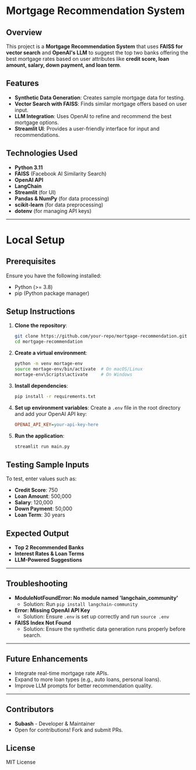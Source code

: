 # Mortgage Recommendation System

## Overview
This project is a **Mortgage Recommendation System** that uses **FAISS for vector search** and **OpenAI's LLM** to suggest the top two banks offering the best mortgage rates based on user attributes like **credit score, loan amount, salary, down payment, and loan term**.

## Features
- **Synthetic Data Generation**: Creates sample mortgage data for testing.
- **Vector Search with FAISS**: Finds similar mortgage offers based on user input.
- **LLM Integration**: Uses OpenAI to refine and recommend the best mortgage options.
- **Streamlit UI**: Provides a user-friendly interface for input and recommendations.

## Technologies Used
- **Python 3.11**
- **FAISS** (Facebook AI Similarity Search)
- **OpenAI API**
- **LangChain**
- **Streamlit** (for UI)
- **Pandas & NumPy** (for data processing)
- **scikit-learn** (for data preprocessing)
- **dotenv** (for managing API keys)

---

# Local Setup

## Prerequisites
Ensure you have the following installed:
- Python (>= 3.8)
- pip (Python package manager)

## Setup Instructions
1. **Clone the repository**:
   ```sh
   git clone https://github.com/your-repo/mortgage-recommendation.git
   cd mortgage-recommendation
   ```

2. **Create a virtual environment**:
   ```sh
   python -m venv mortage-env
   source mortage-env/bin/activate  # On macOS/Linux
   mortage-env\Scripts\activate     # On Windows
   ```

3. **Install dependencies**:
   ```sh
   pip install -r requirements.txt
   ```

4. **Set up environment variables**:
   Create a `.env` file in the root directory and add your OpenAI API key:
   ```ini
   OPENAI_API_KEY=your-api-key-here
   ```

5. **Run the application**:
   ```sh
   streamlit run main.py
   ```

## Testing Sample Inputs
To test, enter values such as:
- **Credit Score**: 750
- **Loan Amount**: 500,000
- **Salary**: 120,000
- **Down Payment**: 50,000
- **Loan Term**: 30 years

## Expected Output
- **Top 2 Recommended Banks**
- **Interest Rates & Loan Terms**
- **LLM-Powered Suggestions**

---

## Troubleshooting
- **ModuleNotFoundError: No module named 'langchain_community'**
  - Solution: Run `pip install langchain-community`
- **Error: Missing OpenAI API Key**
  - Solution: Ensure `.env` is set up correctly and run `source .env`
- **FAISS Index Not Found**
  - Solution: Ensure the synthetic data generation runs properly before search.

---

## Future Enhancements
- Integrate real-time mortgage rate APIs.
- Expand to more loan types (e.g., auto loans, personal loans).
- Improve LLM prompts for better recommendation quality.

---

## Contributors
- **Subash** - Developer & Maintainer
- Open for contributions! Fork and submit PRs.

## License
MIT License

